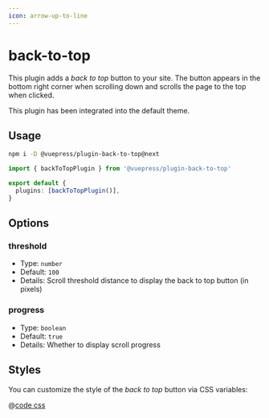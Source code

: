 ```yaml
---
icon: arrow-up-to-line
---
```


# back-to-top

<NpmBadge package="@vuepress/plugin-back-to-top" />

This plugin adds a _back to top_ button to your site. The button appears in the bottom right corner when scrolling down and scrolls the page to the top when clicked.

This plugin has been integrated into the default theme.

## Usage

```bash
npm i -D @vuepress/plugin-back-to-top@next
```

```ts title=".vuepress/config.ts"
import { backToTopPlugin } from '@vuepress/plugin-back-to-top'

export default {
  plugins: [backToTopPlugin()],
}
```

## Options

### threshold

- Type: `number`
- Default: `100`
- Details: Scroll threshold distance to display the back to top button (in pixels)

### progress

- Type: `boolean`
- Default: `true`
- Details: Whether to display scroll progress

## Styles

You can customize the style of the _back to top_ button via CSS variables:

@[code css](@vuepress/plugin-back-to-top/src/client/styles/vars.css)
